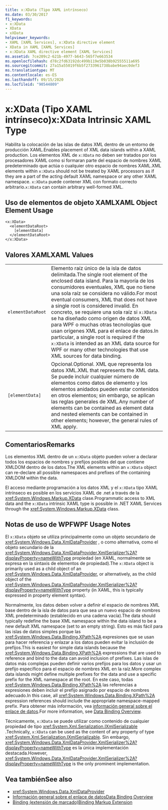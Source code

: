 ```yaml
---
title: x:XData (Tipo XAML intrínseco)
ms.date: 03/30/2017
f1_keywords:
- x:XData
- XData
- xXData
helpviewer_keywords:
- XAML [XAML Services], x:XData directive element
- XData in XAML [XAML Services]
- x:XData XAML directive element [XAML Services]
ms.assetid: 7ce209c2-621b-4977-b643-565f7e663534
ms.openlocfilehash: d78c2fd63192dc499b119e5b038b92555511a695
ms.sourcegitcommit: 27a15a55019f6b5f2733961738babe94aec0def3
ms.translationtype: MT
ms.contentlocale: es-ES
ms.lasthandoff: 09/15/2020
ms.locfileid: "90544809"
---
```

# <a name="xxdata-intrinsic-xaml-type"></a><span data-ttu-id="5e673-102">x:XData (Tipo XAML intrínseco)</span><span class="sxs-lookup"><span data-stu-id="5e673-102">x:XData Intrinsic XAML Type</span></span>
<span data-ttu-id="5e673-103">Habilita la colocación de las islas de datos XML dentro de un entorno de producción XAML.</span><span class="sxs-lookup"><span data-stu-id="5e673-103">Enables placement of XML data islands within a XAML production.</span></span> <span data-ttu-id="5e673-104">Los elementos XML de `x:XData` no deben ser tratados por los procesadores XAML como si formaran parte del espacio de nombres XAML predeterminado que actúa o cualquier otro espacio de nombres XAML.</span><span class="sxs-lookup"><span data-stu-id="5e673-104">XML elements within `x:XData` should not be treated by XAML processors as if they are a part of the acting default XAML namespace or any other XAML namespace.</span></span> <span data-ttu-id="5e673-105">`x:XData` puede contener XML con formato correcto arbitrario.</span><span class="sxs-lookup"><span data-stu-id="5e673-105">`x:XData` can contain arbitrary well-formed XML.</span></span>

## <a name="xaml-object-element-usage"></a><span data-ttu-id="5e673-106">Uso de elementos de objeto XAML</span><span class="sxs-lookup"><span data-stu-id="5e673-106">XAML Object Element Usage</span></span>

```xaml
<x:XData>
  <elementDataRoot>
    [elementData]
  </elementDataRoot>
</x:XData>
```

## <a name="xaml-values"></a><span data-ttu-id="5e673-107">Valores XAML</span><span class="sxs-lookup"><span data-stu-id="5e673-107">XAML Values</span></span>

|||
|-|-|
|`elementDataRoot`|<span data-ttu-id="5e673-108">Elemento raíz único de la isla de datos delimitada.</span><span class="sxs-lookup"><span data-stu-id="5e673-108">The single root element of the enclosed data island.</span></span> <span data-ttu-id="5e673-109">Para la mayoría de los consumidores eventuales, XML que no tiene una sola raíz se considera no válido.</span><span class="sxs-lookup"><span data-stu-id="5e673-109">For most eventual consumers, XML that does not have a single root is considered invalid.</span></span> <span data-ttu-id="5e673-110">En concreto, se requiere una sola raíz si `x:XData` se ha diseñado como origen de datos XML para WPF o muchas otras tecnologías que usan orígenes XML para el enlace de datos.</span><span class="sxs-lookup"><span data-stu-id="5e673-110">In particular, a single root is required if the `x:XData` is intended as an XML data source for WPF or many other technologies that use XML sources for data binding.</span></span>|
|`[elementData]`|<span data-ttu-id="5e673-111">Opcional.</span><span class="sxs-lookup"><span data-stu-id="5e673-111">Optional.</span></span> <span data-ttu-id="5e673-112">XML que representa los datos XML.</span><span class="sxs-lookup"><span data-stu-id="5e673-112">XML that represents the XML data.</span></span> <span data-ttu-id="5e673-113">Se puede incluir cualquier número de elementos como datos de elemento y los elementos anidados pueden estar contenidos en otros elementos; sin embargo, se aplican las reglas generales de XML.</span><span class="sxs-lookup"><span data-stu-id="5e673-113">Any number of elements can be contained as element data and nested elements can be contained in other elements; however, the general rules of XML apply.</span></span>|

## <a name="remarks"></a><span data-ttu-id="5e673-114">Comentarios</span><span class="sxs-lookup"><span data-stu-id="5e673-114">Remarks</span></span>

<span data-ttu-id="5e673-115">Los elementos XML dentro de un `x:XData` objeto pueden volver a declarar todos los espacios de nombres y prefijos posibles del que contiene XMLDOM dentro de los datos.</span><span class="sxs-lookup"><span data-stu-id="5e673-115">The XML elements within an `x:XData` object can re-declare all possible namespaces and prefixes of the containing XMLDOM within the data.</span></span>

<span data-ttu-id="5e673-116">El acceso mediante programación a los datos XML y el `x:XData` tipo XAML intrínseco es posible en los servicios XAML de .net a través de la <xref:System.Windows.Markup.XData> clase.</span><span class="sxs-lookup"><span data-stu-id="5e673-116">Programmatic access to XML data and the `x:XData` intrinsic XAML type is possible in .NET XAML Services through the <xref:System.Windows.Markup.XData> class.</span></span>

## <a name="wpf-usage-notes"></a><span data-ttu-id="5e673-117">Notas de uso de WPF</span><span class="sxs-lookup"><span data-stu-id="5e673-117">WPF Usage Notes</span></span>

<span data-ttu-id="5e673-118">El `x:XData` objeto se utiliza principalmente como un objeto secundario de <xref:System.Windows.Data.XmlDataProvider> , o como alternativa, como el objeto secundario de la <xref:System.Windows.Data.XmlDataProvider.XmlSerializer%2A?displayProperty=nameWithType> propiedad (en XAML, normalmente se expresa en la sintaxis de elementos de propiedad).</span><span class="sxs-lookup"><span data-stu-id="5e673-118">The `x:XData` object is primarily used as a child object of an <xref:System.Windows.Data.XmlDataProvider>, or alternatively, as the child object of the <xref:System.Windows.Data.XmlDataProvider.XmlSerializer%2A?displayProperty=nameWithType> property (in XAML, this is typically expressed in property element syntax).</span></span>

<span data-ttu-id="5e673-119">Normalmente, los datos deben volver a definir el espacio de nombres XML base dentro de la isla de datos para que sea un nuevo espacio de nombres XML predeterminado (establecido en una cadena vacía).</span><span class="sxs-lookup"><span data-stu-id="5e673-119">The data should typically redefine the base XML namespace within the data island to be a new default XML namespace (set to an empty string).</span></span> <span data-ttu-id="5e673-120">Esto es más fácil para las islas de datos simples porque las <xref:System.Windows.Data.Binding.XPath%2A> expresiones que se usan para hacer referencia y enlazar a los datos pueden evitar la inclusión de prefijos.</span><span class="sxs-lookup"><span data-stu-id="5e673-120">This is easiest for simple data islands because the <xref:System.Windows.Data.Binding.XPath%2A> expressions that are used to reference and bind to the data can avoid inclusion of prefixes.</span></span> <span data-ttu-id="5e673-121">Las islas de datos más complejas pueden definir varios prefijos para los datos y usar un prefijo específico para el espacio de nombres XML en la raíz.</span><span class="sxs-lookup"><span data-stu-id="5e673-121">More complex data islands might define multiple prefixes for the data and use a specific prefix for the XML namespace at the root.</span></span> <span data-ttu-id="5e673-122">En este caso, todas <xref:System.Windows.Data.Binding.XPath%2A> las referencias a expresiones deben incluir el prefijo asignado por espacio de nombres adecuado.</span><span class="sxs-lookup"><span data-stu-id="5e673-122">In this case, all <xref:System.Windows.Data.Binding.XPath%2A> expression references should include the appropriate namespace-mapped prefix.</span></span> <span data-ttu-id="5e673-123">Para obtener más información, vea [información general sobre el enlace de datos](../data/data-binding-overview.md).</span><span class="sxs-lookup"><span data-stu-id="5e673-123">For more information, see [Data Binding Overview](../data/data-binding-overview.md).</span></span>

<span data-ttu-id="5e673-124">Técnicamente, `x:XData` se puede utilizar como contenido de cualquier propiedad de tipo <xref:System.Xml.Serialization.IXmlSerializable> .</span><span class="sxs-lookup"><span data-stu-id="5e673-124">Technically, `x:XData` can be used as the content of any property of type <xref:System.Xml.Serialization.IXmlSerializable>.</span></span> <span data-ttu-id="5e673-125">Sin embargo, <xref:System.Windows.Data.XmlDataProvider.XmlSerializer%2A?displayProperty=nameWithType> es la única implementación destacada.</span><span class="sxs-lookup"><span data-stu-id="5e673-125">However, <xref:System.Windows.Data.XmlDataProvider.XmlSerializer%2A?displayProperty=nameWithType> is the only prominent implementation.</span></span>

## <a name="see-also"></a><span data-ttu-id="5e673-126">Vea también</span><span class="sxs-lookup"><span data-stu-id="5e673-126">See also</span></span>

- <xref:System.Windows.Data.XmlDataProvider>
- [<span data-ttu-id="5e673-127">Información general sobre el enlace de datos</span><span class="sxs-lookup"><span data-stu-id="5e673-127">Data Binding Overview</span></span>](../data/data-binding-overview.md)
- [<span data-ttu-id="5e673-128">Binding (extensión de marcado)</span><span class="sxs-lookup"><span data-stu-id="5e673-128">Binding Markup Extension</span></span>](/dotnet/desktop/wpf/advanced/binding-markup-extension)
